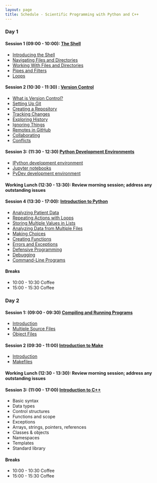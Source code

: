 ```yaml
---
layout: page
title: Schedule - Scientific Programming with Python and C++
---
```


### Day 1

#### Session 1 (09:00 - 10:00): [The Shell](http://swcarpentry.github.io/shell-novice)

* [Introducing the Shell](http://swcarpentry.github.io/shell-novice/01-intro/)
* [Navigating Files and Directories](http://swcarpentry.github.io/shell-novice/02-filedir/)
* [Working With Files and Directories](http://swcarpentry.github.io/shell-novice/03-create/)
* [Pipes and Filters](http://swcarpentry.github.io/shell-novice/04-pipefilter/)
* [Loops](http://swcarpentry.github.io/shell-novice/05-loop/)

#### Session 2 (10:30 - 11:30) : [Version Control](http://swcarpentry.github.io/git-novice)

* [What is Version Control?](http://swcarpentry.github.io/git-novice/01-basics/)
* [Setting Up Git](http://swcarpentry.github.io/git-novice/02-setup/)
* [Creating a Repository](http://swcarpentry.github.io/git-novice/03-create/)
* [Tracking Changes](http://swcarpentry.github.io/git-novice/04-changes/)
* [Exploring History](http://swcarpentry.github.io/git-novice/05-history/)
* [Ignoring Things](http://swcarpentry.github.io/git-novice/06-ignore/)
* [Remotes in GitHub](http://swcarpentry.github.io/git-novice/07-github/)
* [Collaborating](http://swcarpentry.github.io/git-novice/08-collab/)
* [Conflicts](http://swcarpentry.github.io/git-novice/09-conflict/)

#### Session 3: (11:30 - 12:30) [Python Development Environments](https://ornl-ssd.github.io/python-dev-env)

* [IPython development environment](https://ornl-ssd.github.io/python-dev-env/01-ipython/)
* [Jupyter notebooks](https://ornl-ssd.github.io/python-dev-env/02-jupyter/)
* [PyDev development environment](https://ornl-ssd.github.io/python-dev-env/03-pydev/)

#### Working Lunch (12:30 - 13:30): Review morning session; address any outstanding issues

#### Session 4 (13:30 - 17:00): [Introduction to Python](http://jarrah42.github.io/python-novice-inflammation/)

* [Analyzing Patient Data](http://jarrah42.github.io/python-novice-inflammation/01-numpy/)
* [Repeating Actions with Loops](http://jarrah42.github.io/python-novice-inflammation/02-loop/)
* [Storing Multiple Values in Lists](http://jarrah42.github.io/python-novice-inflammation/03-lists/)
* [Analyzing Data from Multiple Files](http://jarrah42.github.io/python-novice-inflammation/04-files/)
* [Making Choices](http://jarrah42.github.io/python-novice-inflammation/05-cond/)
* [Creating Functions](http://jarrah42.github.io/python-novice-inflammation/06-func/)
* [Errors and Exceptions](http://jarrah42.github.io/python-novice-inflammation/07-errors/)
* [Defensive Programming](http://jarrah42.github.io/python-novice-inflammation/08-defensive/)
* [Debugging](http://jarrah42.github.io/python-novice-inflammation/09-debugging/)
* [Command-Line Programs](http://swcarjarrah42pentry.github.io/python-novice-inflammation/10-cmdline/)

#### Breaks

* 10:00 - 10:30 Coffee
* 15:00 - 15:30 Coffee

### Day 2

#### Session 1: (09:00 - 09:30) [Compiling and Running Programs](http://ornl-ssd.github.io/cpp-compiler-intro/)

* [Introduction](http://ornl-ssd.github.io/cpp-compiler-intro/01-intro)
* [Multiple Source Files](http://ornl-ssd.github.io/cpp-compiler-intro/02-modules)
* [Object Files](http://ornl-ssd.github.io/cpp-compiler-intro/03-object-files)

#### Session 2 (09:30 - 11:00) [Introduction to Make](http://ornl-ssd.github.io/cpp-make-intro/)

* [Introduction](http://ornl-ssd.github.io/cpp-make-intro/01-intro)
* [Makefiles](http://ornl-ssd.github.io/cpp-make-intro/02-makefiles)

#### Working Lunch (12:30 - 13:30): Review morning session; address any outstanding issues

#### Session 3: (11:00 - 17:00) [Introduction to C++](http://ornl-ssd.github.io/cpp-novice/)

* Basic syntax
* Data types
* Control structures
* Functions and scope
* Exceptions
* Arrays, strings, pointers, references
* Classes & objects
* Namespaces
* Templates
* Standard library

#### Breaks

* 10:00 - 10:30 Coffee
* 15:00 - 15:30 Coffee
